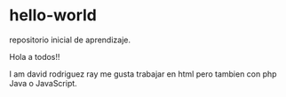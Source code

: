 # hello-world
repositorio inicial de aprendizaje.

Hola a todos!!

I am david rodriguez ray me gusta trabajar en  html  pero tambien con php Java o  JavaScript.
